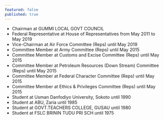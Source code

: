 ```yaml
---
featured: false
published: true
---
```

* Chairman at GUMMI LOCAL GOVT COUNCIL
* Federal Representative at House of Representatives from May 2011 to May 2019
* Vice-Chairman at Air Force Committee (Reps) until May 2019
* Committee Member at Army Committee (Reps) until May 2015
* Committee Member at Customs and Excise Committee (Reps) until May 2015
* Committee Member at Petroleum Resources (Down Stream) Committee (Reps) until May 2015
* Committee Member at Federal Character Committee (Reps) until May 2015
* Committee Member at Ethics & Privileges Committee (Reps) until May 2015
* Student at Usman Danfodiyo University, Sokoto until 1990
* Student at ABU, Zaria until 1985
* Student at GOVT.TEACHERS COLLEGE, GUSAU until 1980
* Student at FSLC BRININ TUDU PRI SCH until 1975

